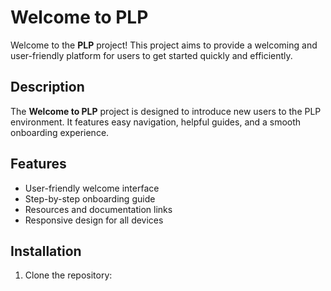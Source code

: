 # Welcome to PLP

Welcome to the **PLP** project! This project aims to provide a welcoming and user-friendly platform for users to get started quickly and efficiently.

## Description

The **Welcome to PLP** project is designed to introduce new users to the PLP environment. It features easy navigation, helpful guides, and a smooth onboarding experience.

## Features

- User-friendly welcome interface
- Step-by-step onboarding guide
- Resources and documentation links
- Responsive design for all devices

## Installation

1. Clone the repository:
